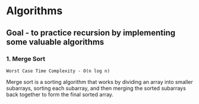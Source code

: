 # **Algorithms**
## Goal - to practice recursion by implementing some valuable algorithms

### 1. Merge Sort
`Worst Case Time Complexity - O(n log n)`

Merge sort is a sorting algorithm that works by dividing an array into smaller subarrays, sorting each subarray, and then merging the sorted subarrays back together to form the final sorted array.
